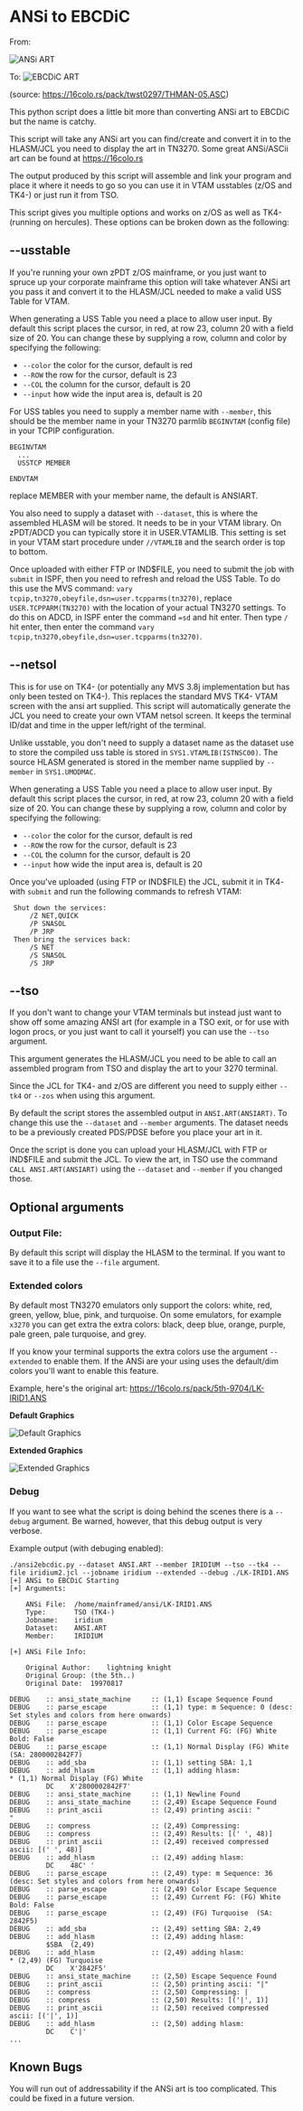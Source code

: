 # ANSi to EBCDiC

From:

![ANSi ART](01_ansi_art.png)

To:
![EBCDiC ART](02_ebcdic_art.png)

(source: https://16colo.rs/pack/twst0297/THMAN-05.ASC)

This python script does a little bit more than converting ANSi art to EBCDiC but the name is catchy.

This script will take any ANSi art you can find/create and convert it in to the HLASM/JCL you need to display the art in TN3270. Some great ANSi/ASCii art can be found at https://16colo.rs 

The output produced by this script will assemble and link your program and place it where it needs to go so you can use it in VTAM usstables (z/OS and TK4-) or just run it from TSO.

This script gives you multiple options and works on z/OS as well as TK4- (running on hercules). These options can be broken down as the following:

## --usstable

If you're running your own zPDT z/OS mainframe, or you just want to spruce up your corporate mainframe this option will take whatever ANSi art you pass it and convert it to the HLASM/JCL needed to make a valid USS Table for VTAM.

When generating a USS Table you need a place to allow user input. By default this script places the cursor, in red, at row 23, column 20 with a field size of 20. You can change these by supplying a row, column and color by specifying the following:

* `--color` the color for the cursor, default is red
* `--ROW` the row for the cursor, default is 23
* `--COL` the column for the cursor, default is 20
* `--input` how wide the input area is, default is 20

For USS tables you need to supply a member name with `--member`, this should be the member name in your TN3270 parmlib `BEGINVTAM` (config file) in your TCPIP configuration. 

```
BEGINVTAM
  ...
  USSTCP MEMBER

ENDVTAM
```
replace MEMBER with your member name, the default is ANSIART.

You also need to supply a dataset with `--dataset`, this is where the assembled HLASM will be stored. It needs to be in your VTAM library. On zPDT/ADCD you can typically store it in USER.VTAMLIB. This setting is set in your VTAM start procedure under `//VTAMLIB` and the search order is top to bottom.

Once uploaded with either FTP or IND$FILE, you need to submit the job with `submit` in ISPF, then you need to refresh and reload the USS Table. To do this use the MVS command: `vary tcpip,tn3270,obeyfile,dsn=user.tcpparms(tn3270)`, replace `USER.TCPPARM(TN3270)` with the location of your actual TN3270 settings. To do this on ADCD, in ISPF enter the command `=sd` and hit enter. Then type `/` hit enter, then enter the command `vary tcpip,tn3270,obeyfile,dsn=user.tcpparms(tn3270)`.

## --netsol

This is for use on TK4- (or potentially any MVS 3.8j implementation but has only been tested on TK4-). This replaces the standard MVS TK4- VTAM screen with the ansi art supplied. This script will automatically generate the JCL you need to create your own VTAM netsol screen. It keeps the terminal ID/dat and time in the upper left/right of the terminal.

Unlike usstable, you don't need to supply a dataset name as the dataset use to store the compiled uss table is stored in `SYS1.VTAMLIB(ISTNSC00)`. The source HLASM generated is stored in the member name supplied by `--member` in `SYS1.UMODMAC`.

When generating a USS Table you need a place to allow user input. By default this script places the cursor, in red, at row 23, column 20 with a field size of 20. You can change these by supplying a row, column and color by specifying the following:

* `--color` the color for the cursor, default is red
* `--ROW` the row for the cursor, default is 23
* `--COL` the column for the cursor, default is 20
* `--input` how wide the input area is, default is 20

Once you've uploaded (using FTP or IND$FILE) the JCL, submit it in TK4- with `submit` and run the following commands to refresh VTAM:

```
 Shut down the services:
     /Z NET,QUICK
     /P SNASOL
     /P JRP
 Then bring the services back:
     /S NET
     /S SNASOL
     /S JRP
```

## --tso

If you don't want to change your VTAM terminals but instead just want to show off some amazing ANSI art (for example in a TSO exit, or for use with logon procs, or you just want to call it yourself) you can use the `--tso` argument. 

This argument generates the HLASM/JCL you need to be able to call an assembled program from TSO and display the art to your 3270 terminal. 

Since the JCL for TK4- and z/OS are different you need to supply either `--tk4` or `--zos` when using this argument. 

By default the script stores the assembled output in `ANSI.ART(ANSIART)`. To change this use the `--dataset` and `--member` arguments. The dataset needs to be a previously created PDS/PDSE before you place your art in it.

Once the script is done you can upload your HLASM/JCL with FTP or IND$FILE and submit the JCL. To view the art, in TSO use the command `CALL ANSI.ART(ANSIART)` using the `--dataset` and `--member` if you changed those.


## Optional arguments

### Output File:

By default this script will display the HLASM to the terminal. If you want to save it to a file use the `--file` argument.

### Extended colors

By default most TN3270 emulators only support the colors: white, red, green, yellow, blue, pink, and turquoise. On some emulators, for example `x3270` you can get extra the extra colors: black, deep blue, orange, purple, pale green, pale turquoise, and grey. 

If you know your terminal supports the extra colors use the argument `--extended` to enable them. If the ANSi are your using uses the default/dim colors you'll want to enable this feature.

Example, here's the original art: https://16colo.rs/pack/5th-9704/LK-IRID1.ANS

**Default Graphics**

![Default Graphics](03_example_no_extended.png)

**Extended Graphics**

![Extended Graphics](04_example_extended.png)

### Debug

If you want to see what the script is doing behind the scenes there is a `--debug` argument. Be warned, however, that this debug output is very verbose. 

Example output (with debuging enabled):

```
./ansi2ebcdic.py --dataset ANSI.ART --member IRIDIUM --tso --tk4 --file iridium2.jcl --jobname iridium --extended --debug ./LK-IRID1.ANS 
[+] ANSi to EBCDiC Starting
[+] Arguments:

    ANSi File:	/home/mainframed/ansi/LK-IRID1.ANS
    Type:		TSO (TK4-)
    Jobname:	iridium
    Dataset:	ANSI.ART
    Member:		IRIDIUM

[+] ANSi File Info:

    Original Author:	lightning knight
    Original Group:	(the 5th..)
    Original Date:	19970817

DEBUG    :: ansi_state_machine     :: (1,1) Escape Sequence Found
DEBUG    :: parse_escape           :: (1,1) type: m Sequence: 0 (desc: Set styles and colors from here onwards)
DEBUG    :: parse_escape           :: (1,1) Color Escape Sequence
DEBUG    :: parse_escape           :: (1,1) Current FG: (FG) White Bold: False
DEBUG    :: parse_escape           :: (1,1) Normal Display (FG) White  (SA: 2800002842F7)
DEBUG    :: add_sba                :: (1,1) setting SBA: 1,1
DEBUG    :: add_hlasm              :: (1,1) adding hlasm: 
* (1,1) Normal Display (FG) White 
         DC    X'2800002842F7'
DEBUG    :: ansi_state_machine     :: (1,1) Newline Found
DEBUG    :: ansi_state_machine     :: (2,49) Escape Sequence Found
DEBUG    :: print_ascii            :: (2,49) printing ascii: "                                                "
DEBUG    :: compress               :: (2,49) Compressing:                                                 
DEBUG    :: compress               :: (2,49) Results: [(' ', 48)]
DEBUG    :: print_ascii            :: (2,49) received compressed ascii: [(' ', 48)]
DEBUG    :: add_hlasm              :: (2,49) adding hlasm: 
         DC    48C' '
DEBUG    :: parse_escape           :: (2,49) type: m Sequence: 36 (desc: Set styles and colors from here onwards)
DEBUG    :: parse_escape           :: (2,49) Color Escape Sequence
DEBUG    :: parse_escape           :: (2,49) Current FG: (FG) White Bold: False
DEBUG    :: parse_escape           :: (2,49) (FG) Turquoise  (SA: 2842F5)
DEBUG    :: add_sba                :: (2,49) setting SBA: 2,49
DEBUG    :: add_hlasm              :: (2,49) adding hlasm: 
         $SBA  (2,49)
DEBUG    :: add_hlasm              :: (2,49) adding hlasm: 
* (2,49) (FG) Turquoise 
         DC    X'2842F5'
DEBUG    :: ansi_state_machine     :: (2,50) Escape Sequence Found
DEBUG    :: print_ascii            :: (2,50) printing ascii: "|"
DEBUG    :: compress               :: (2,50) Compressing: |
DEBUG    :: compress               :: (2,50) Results: [('|', 1)]
DEBUG    :: print_ascii            :: (2,50) received compressed ascii: [('|', 1)]
DEBUG    :: add_hlasm              :: (2,50) adding hlasm: 
         DC    C'|'
...
```


## Known Bugs

You will run out of addressability if the ANSi art is too complicated. This could be fixed in a future version. 